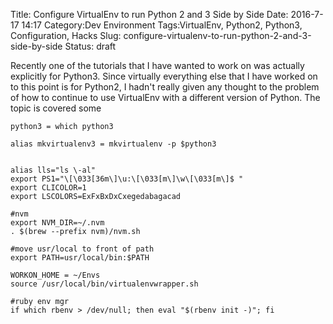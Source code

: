 Title: Configure VirtualEnv to run Python 2 and 3 Side by Side
Date: 2016-7-17 14:17
Category:Dev Environment
Tags:VirtualEnv, Python2, Python3, Configuration, Hacks
Slug: configure-virtualenv-to-run-python-2-and-3-side-by-side
Status: draft


Recently one of the tutorials that I have wanted to work on was actually explicitly for Python3. Since virtually everything else that I have worked on to this point is for Python2, I hadn't really given any thought to the problem of how to continue to use VirtualEnv with a different version of Python. The topic is covered some











```
python3 = which python3

alias mkvirtualenv3 = mkvirtualenv -p $python3


alias lls="ls \-al"
export PS1="\[\033[36m\]\u:\[\033[m\]\w\[\033[m\]$ "
export CLICOLOR=1
export LSCOLORS=ExFxBxDxCxegedabagacad

#nvm
export NVM_DIR=~/.nvm
. $(brew --prefix nvm)/nvm.sh

#move usr/local to front of path
export PATH=usr/local/bin:$PATH

WORKON_HOME = ~/Envs
source /usr/local/bin/virtualenvwrapper.sh

#ruby env mgr
if which rbenv > /dev/null; then eval "$(rbenv init -)"; fi
```
